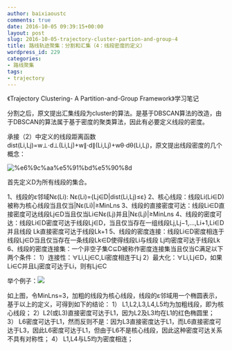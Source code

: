 ```yaml
---
author: baixiaoustc
comments: true
date: 2016-10-05 09:39:15+00:00
layout: post
slug: 2016-10-05-trajectory-cluster-partion-and-group-4
title: 路线轨迹聚集：分割和汇集（4：线段密度的定义）
wordpress_id: 229
categories:
- 路线聚集
tags:
- trajectory
---
```


《Trajectory Clustering- A Partition-and-Group Framework》学习笔记

分割之后，原文提出汇集线段为cluster的算法。是基于DBSCAN算法的改造，由于DBSCAN的算法属于基于密度的聚类算法，因此有必要定义线段的密度。

承接（2）中定义的线段距离函数dist(Li,Lj)=w⊥⋅d⊥(Li,Lj)+w∥⋅d∥(Li,Lj)+wθ⋅dθ(Li,Lj)，原文提出线段密度的几个概念：

![%e6%9c%aa%e5%91%bd%e5%90%8d](http://baixiaoustc.com/wordpress/wp-content/uploads/2016/10/未命名.png)

首先定义D为所有线段的集合。


1、线段的ε邻域Nε(Li): Nε(Li)={Lj∈D|dist(Li,Lj)≤ε}
2、核心线段：线段Li(Li∈D)被称为核心线段当且仅当|Nε(Li)|≥MinLns
3、线段的直接密度可达：线段Li∈D直接密度可达线段Lj∈D当且仅当Li∈Nε(Lj)并且|Nε(Lj)|≥MinLns
4、线段的密度可达：线段Li∈D密度可达于线段Lj∈D，当且仅当存在一组线段Lj,Lj−1,...,Li+1,Li∈D并且线段 Lk直接密度可达于线段Lk+1
5、线段的密度连接：线段Li∈D密度相连于线段Lj∈D当且仅当存在一条线段Lk∈D使得线段Li与线段 Lj均密度可达于线段Lk
6、线段的密度连接集：一个非空子集C⊆D被称作密度连接集当且仅当C满足以下两个条件：
1）连接性：∀Li,Lj∈C,Li密度相连于Lj
2）最大化：∀Li,Lj∈D，如果 Li∈C并且Lj密度可达于Li，则有Lj∈C




















举个例子：![](http://img.blog.csdn.net/20160330183606288)


如上图，令MinLns=3，加粗的线段为核心线段，线段的ε邻域用一个椭圆表示，基于以上的定义，可得到如下的结论：
1） L1,L2,L3,L4,L5均为加粗线段，即为核心线段；
2）L2(或L3)直接密度可达于L1，因为L2及L3均在L1的红色椭圆里；
3） L6密度可达于L1，然而反则不是：因为L3直接密度达于L1，而L6直接密度可达于L3，因此L6密度可达于L1，但由于L6不是核心线段，因此这种密度可达关系不具有对称性；
4） L1,L4与L5均为密度相连；






















